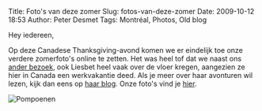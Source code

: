 Title: Foto's van deze zomer
Slug: fotos-van-deze-zomer
Date: 2009-10-12 18:53
Author: Peter Desmet
Tags: Montréal, Photos, Old blog

Hey iedereen,

Op deze Canadese Thanksgiving-avond komen we er eindelijk toe onze verdere zomerfoto's online te zetten. Het was heel tof dat we naast ons [ander bezoek](|filename|/posts/2009/belgisch-bezoek.md), ook Liesbet heel vaak over de vloer kregen, aangezien ze hier in Canada een werkvakantie deed. Als je meer over haar avonturen wil lezen, kijk dan eens op [haar blog](http://liesbetcolson.blogspot.com/). Onze foto's vind je [hier](https://picasaweb.google.com/104712645526885408595/ZomerMontreal2009?authuser=0&authkey=Gv1sRgCNzN4YuOxZ_n_gE&feat=directlink).

![Pompoenen](https://lh4.googleusercontent.com/-BqGbIbGyi64/StNi31zhBsI/AAAAAAAAEE4/S2VKSdU-oNk/s800/P1070612.JPG)